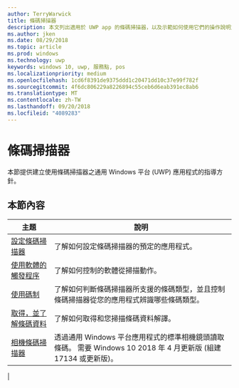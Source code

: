```yaml
---
author: TerryWarwick
title: 條碼掃描器
description: 本文列出適用於 UWP app 的條碼掃描器，以及示範如何使用它們的操作說明文章的連結。
ms.author: jken
ms.date: 08/29/2018
ms.topic: article
ms.prod: windows
ms.technology: uwp
keywords: windows 10, uwp, 服務點, pos
ms.localizationpriority: medium
ms.openlocfilehash: 1cd6f8391de9375ddd1c20471dd10c37e99f782f
ms.sourcegitcommit: 4f6dc806229a8226894c55ceb6d6eab391ec8ab6
ms.translationtype: MT
ms.contentlocale: zh-TW
ms.lasthandoff: 09/20/2018
ms.locfileid: "4089283"
---
```

# <a name="barcode-scanner"></a>條碼掃描器

本節提供建立使用條碼掃描器之通用 Windows 平台 (UWP) 應用程式的指導方針。

## <a name="in-this-section"></a>本節內容

|主題 |說明 |
|------|------------|
| [設定條碼掃描器](../devices-sensors/pos-barcodescanner-configure.md)  | 了解如何設定條碼掃描器的預定的應用程式。 |
| [使用軟體的觸發程序](../devices-sensors/pos-barcodescanner-software-trigger.md) | 了解如何控制的軟體從掃描動作。 |
| [使用碼制](pos-barcodescanner-symbologies.md) | 了解如何判斷條碼掃描器所支援的條碼類型，並且控制條碼掃描器從您的應用程式辨識哪些條碼類型。 |
| [取得，並了解條碼資料](pos-barcodescanner-scan-data.md) | 了解如何取得和您掃描條碼資料解譯。 |
| [相機條碼掃描器](pos-camerabarcode.md) | 透過通用 Windows 平台應用程式的標準相機鏡頭讀取條碼。 需要 Windows 10 2018 年 4 月更新版 (組建 17134 或更新版)。 |
|
 
